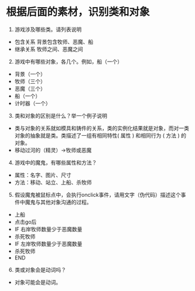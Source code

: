 # 根据后面的素材，识别类和对象
1. 游戏涉及哪些类。请列表说明 

* 包含关系  背景包含牧师、恶魔、船
* 继承关系  牧师之间、恶魔之间

2. 游戏中有哪些对象，各几个。例如，船（一个） 


* 背景（一个）
* 牧师（三个）
* 恶魔（三个）
* 船（一个）
* 计时器（一个）


3. 类和对象的区别是什么？举一个例子说明 


* 类与对象的关系就如模具和铸件的关系，类的实例化结果就是对象，而对一类对象的抽象就是类。类描述了一组有相同特性( 属性 ) 和相同行为 ( 方法 ) 的对象。
* 移动过河的（精灵）→牧师或恶魔 


4. 游戏中的魔鬼，有哪些属性和方法？ 

* 属性：名字、图片、尺寸
* 方法：移动、站立、上船、杀牧师

5. 假设魔鬼被鼠标点中，会执行onclick事件，请用文字（伪代码）描述这个事件中魔鬼与其他对象沟通的过程。 

* 上船 
* 点击go后
* IF 右岸牧师数量少于恶魔数量
* 杀死牧师
* IF 左岸牧师数量少于恶魔数量
* 杀死牧师
* END

6. 类或对象会是动词吗？
* 对象可能会是动词。


